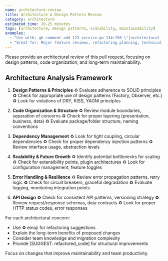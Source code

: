 ```yaml
---
name: architecture-review
title: Architecture & Design Pattern Review
category: architecture
estimated_time: 20-25 minutes
tags: [architecture, design patterns, scalability, maintainability]
examples:
  - "Use with: gh comment add 123 service.go 134:150 \"[architectural feedback]\""
  - "Great for: Major feature reviews, refactoring planning, technical debt reduction"
---
```


Please provide an architectural review of this pull request, focusing on design patterns, code organization, and long-term maintainability.

## Architecture Analysis Framework

1. **Design Patterns & Principles**
   ♻️ Evaluate adherence to SOLID principles
   ♻️ Check for appropriate use of design patterns (Factory, Observer, etc.)
   ♻️ Look for violations of DRY, KISS, YAGNI principles

2. **Code Organization & Structure**
   ♻️ Review module boundaries, separation of concerns
   ♻️ Check for proper layering (presentation, business, data)
   ♻️ Evaluate package/folder structure, naming conventions

3. **Dependency Management**
   ♻️ Look for tight coupling, circular dependencies
   ♻️ Check for proper dependency injection patterns
   ♻️ Review interface usage, abstraction levels

4. **Scalability & Future Growth**
   ♻️ Identify potential bottlenecks for scaling
   ♻️ Check for extensibility points, plugin architectures
   ♻️ Look for configuration management, feature toggles

5. **Error Handling & Resilience**
   ♻️ Review error propagation patterns, retry logic
   ♻️ Check for circuit breakers, graceful degradation
   ♻️ Evaluate logging, monitoring integration points

6. **API Design**
   ♻️ Check for consistent API patterns, versioning strategy
   ♻️ Review request/response schemas, data contracts
   ♻️ Look for proper HTTP status codes, error responses

For each architectural concern:
- Use ♻️ emoji for refactoring suggestions
- Explain the long-term benefits of proposed changes
- Consider team knowledge and migration complexity
- Provide [SUGGEST: refactored_code] for structural improvements

Focus on changes that improve maintainability and team productivity.